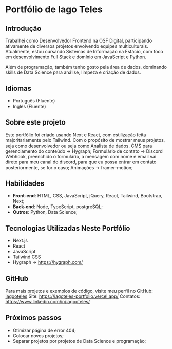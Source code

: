 # Portfólio de Iago Teles

## Introdução

Trabalhei como Desenvolvedor Frontend na OSF Digital, participando ativamente de diversos projetos envolvendo equipes multiculturais. Atualmente, estou cursando Sistemas de Informação na Estácio, com foco em desenvolvimento Full Stack e domínio em JavaScript e Python.

Além de programação, também tenho gosto pela área de dados, dominando skills de Data Science para análise, limpeza e criação de dados.

## Idiomas

- Português (Fluente)
- Inglês (Fluente)

## Sobre este projeto

Este portfólio foi criado usando Next e React, com estilização feita majoritariamente pelo Tailwind. Com o propósito de mostrar meus projetos, seja como desenvolvedor ou seja como Analista de dados.
CMS para gerenciamento do conteúdo -> Hygraph;
Formulário de contato -> Discord Webhook, preenchido o formulário, a mensagem com nome e email vai direto para meu canal do discord, para que eu possa entrar em contato posteriormente, se for o caso;
Animações -> framer-motion;

## Habilidades

- **Front-end**: HTML, CSS, JavaScript, jQuery, React, Tailwind, Bootstrap, Next;
- **Back-end**: Node, TypeScript, postgreSQL;
- **Outros**: Python, Data Science;

## Tecnologias Utilizadas Neste Portfólio

- Next.js
- React
- JavaScript
- Tailwind CSS
- Hygraph => https://hygraph.com/

## GitHub

Para mais projetos e exemplos de código, visite meu perfil no GitHub: [iagooteles](https://github.com/iagooteles)
Site: https://iagoteles-portfolio.vercel.app/
Contatos: https://www.linkedin.com/in/iagooteles/

## Próximos passos
- Otimizar página de error 404;
- Colocar novos projetos;
- Separar projetos por projetos de Data Science e programação;
